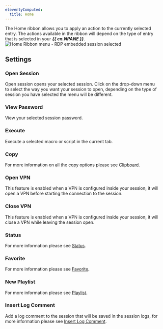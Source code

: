 ```yaml
---
eleventyComputed:
  title: Home
---
```

The Home ribbon allows you to apply an action to the currently selected entry. The actions available in the ribbon will depend on the type of entry that is selected in your ***{{ en.NPANE }}***.  
![Home Ribbon menu - RDP embedded session selected](https://webdevolutions.azureedge.net/docs/en/rdm/mac/clip10326.png) 

## Settings 

### Open Session 

Open session opens your selected session. Click on the drop-down menu to select the way you want your session to open, depending on the type of session you have selected the menu will be different. 

### View Password 

View your selected session password. 

### Execute 

Execute a selected macro or script in the current tab. 

### Copy 

For more information on all the copy options please see [Clipboard](/rdm/mac/commands/home/clipboard/). 

### Open VPN 

This feature is enabled when a VPN is configured inside your session, it will open a VPN before starting the connection to the session. 

### Close VPN 

This feature is enabled when a VPN is configured inside your session, it will close a VPN while leaving the session open. 

### Status 

For more information please see [Status](/rdm/mac/commands/home/status/). 

### Favorite 

For more information please see [Favorite](/rdm/mac/commands/home/favorite/). 

### New Playlist 

For more information please see [Playlist](/rdm/mac/commands/edit/play-list/). 

### Insert Log Comment 

Add a log comment to the session that will be saved in the session logs, for more information please see [Insert Log Comment](/rdm/mac/commands/home/insert-log-comment/). 

